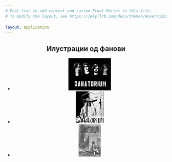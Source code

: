 ```yaml
---
# Feel free to add content and custom Front Matter to this file.
# To modify the layout, see https://jekyllrb.com/docs/themes/#overriding-theme-defaults

layout: application
---
```


<article class='gallery'>
  <header>
    <h2 class='title'>Илустрации од фанови</h2>
    <ul>
      <li>
        <a href="/uploads/gallery/fans_art/fans_art_01.jpg" class="lightbox" rel="lightbox"><img alt="Medium_fans_art_01" src="/uploads/gallery/fans_art/medium_fans_art_01.jpg" /></a>
      </li>
      <li>
        <a href="/uploads/gallery/fans_art/fans_art_02.jpg" class="lightbox" rel="lightbox"><img alt="Medium_fans_art_02" src="/uploads/gallery/fans_art/medium_fans_art_02.jpg" /></a>
      </li>
      <li>
        <a href="/uploads/gallery/fans_art/fans_art_03.jpg" class="lightbox" rel="lightbox"><img alt="Medium_fans_art_03" src="/uploads/gallery/fans_art/medium_fans_art_03.jpg" /></a>
      </li>
    </ul>
  </header>
</article>
